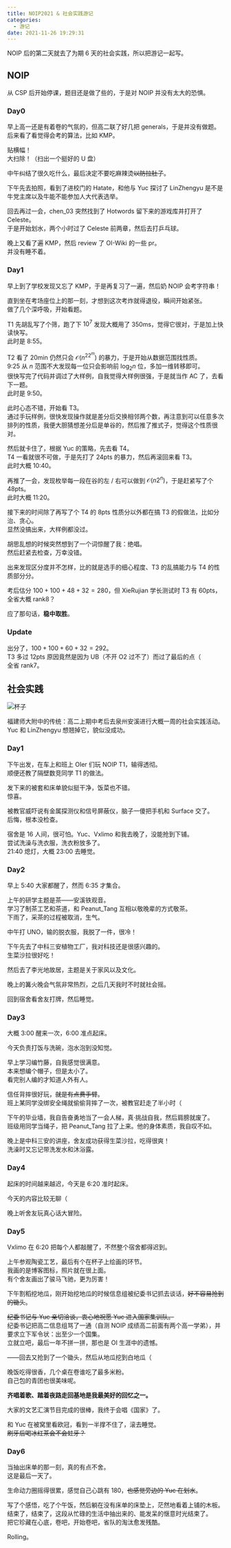 ```yaml
---
title: NOIP2021 & 社会实践游记
categories:
  - 游记
date: 2021-11-26 19:29:31
---
```


NOIP 后的第二天就去了为期 6 天的社会实践，所以把游记一起写。

<!-- more -->

## NOIP

从 CSP 后开始停课，题目还是做了些的，于是对 NOIP 并没有太大的恐惧。

### Day0

早上高一还是有着卷的气氛的，但高二联了好几把 generals，于是并没有做题。  
后来看了看觉得会考的算法，比如 KMP。

贴横幅！  
大扫除！（扫出一个挺好的 U 盘）

中午纠结了很久吃什么，最后决定不要吃麻辣烫~~以防拉肚子~~。

下午先去拍照，看到了进校门的 Hatate，和他与 Yuc 探讨了 LinZhengyu 是不是牛党主席以及牛能不能参加人大代表选举。

回去再过一会，chen_03 突然找到了 Hotwords 留下来的游戏库并打开了 Celeste。  
于是开始划水，两个小时过了 Celeste 前两章，然后去打乒乓球。

晚上又看了遍 KMP，然后 review 了 OI-Wiki 的一些 pr。  
并没有睡不着。

### Day1

早上到了学校发现又忘了 KMP，于是再复习了一遍，然后奶 NOIP 会考字符串！

直到坐在考场座位上的那一刻，才想到这次考炸就得退役，瞬间开始紧张。  
做了几个深呼吸，开始看题。

T1 先胡乱写了个筛，跑了下 $10^7$ 发现大概用了 350ms，觉得它很对，于是加上快读快写。  
此时是 8:55。

T2 看了 20min 仍然只会 $\mathcal O(n^22^m)$ 的暴力，于是开始从数据范围找性质。  
9:25 从 $n$ 范围不大发现每一位只会影响前 $\log_2n$ 位，多加一维转移即可。  
很快写完了代码并调过了大样例，自我觉得大样例很强，于是就当作 AC 了，去看下一题。  
此时是 9:50。

此时心态不错，开始看 T3。  
通过手玩样例，很快发现操作就是差分后交换相邻两个数，再注意到可以任意多次排列的性质，我便大胆猜想差分后是单谷的，然后推了推式子，觉得这个性质很对。

然后就卡住了，根据 Yuc 的策略，先去看 T4。  
T4 一看就很不可做，于是先打了 24pts 的暴力，然后再滚回来看 T3。  
此时大概 10:40。

再推了一会，发现枚举每一段在谷的左 / 右可以做到 $\mathcal O(n2^n)$，于是赶紧写了个 48pts。  
此时大概 11:20。

接下来的时间除了再写了个 T4 的 8pts 性质分以外都在搞 T3 的假做法，比如分治、贪心。  
显然没搞出来，大样例都没过。

胡思乱想的时候突然想到了一个词惊醒了我：绝唱。  
然后赶紧去检查，万幸没错。

出来发现区分度并不怎样，比的就是选手的细心程度、T3 的乱搞能力与 T4 的性质部分分。

考后估分 $100+100+48+32=280$，但 XieRujian 学长测试时 T3 有 60pts，全省大概 rank8？

应了那句话，**稳中取胜**。

### Update

出分了，$100+100+60+32=292$。  
T3 多过 12pts 原因竟然是因为 UB（不开 O2 过不了）而过了最后的点（  
全省 rank7。

## 社会实践

![杯子](cup.jpg)

福建师大附中的传统：高二上期中考后去泉州安溪进行大概一周的社会实践活动。  
Yuc 和 LinZhengyu 想翘掉它，貌似没成功。

### Day1

下午出发，在车上和班上 OIer 们玩 NOIP T1，输得透彻。  
顺便还教了隔壁数竞同学 T1 的做法。

发下来的被套和床单貌似挺干净，饭菜也不错。  
惊喜。

被教官威吓说有金属探测仪和信号屏蔽仪，脑子一傻把手机和 Surface 交了。  
后悔，根本没检查。

宿舍是 16 人间，很可怕。Yuc、Vxlimo 和我去晚了，没能抢到下铺。  
尝试洗澡与洗衣服，洗衣粉放多了。  
21:40 熄灯，大概 23:00 去睡觉。

### Day2

早上 5:40 大家都醒了，然而 6:35 才集合。

上午的研学主题是茶——安溪铁观音。  
学习了制茶工艺和茶道，和 Peanut_Tang 互相以敬晚辈的方式敬茶。  
下雨了，采茶的过程被取消，生气。

中午打 UNO，输的脱衣服，我脱了一件，很冷！

下午先去了中科三安植物工厂，我对科技还是很感兴趣的。  
生菜沙拉很好吃！

然后去了李光地故居，主题是关于家风以及文化。

晚上的篝火晚会气氛非常热烈，之后几天我时不时就社会摇。

回到宿舍看舍友打牌，然后睡觉。

### Day3

大概 3:00 醒来一次，6:00 准点起床。

今天负责打饭与洗碗，泡水泡到没知觉。

早上学习编竹藤，自我感觉很满意。  
本来想编个帽子，但是太小了。  
看完别人编的才知道人外有人。

信任背摔很好玩，~~就是有点费手臂~~。  
班上某同学没绑安全绳就偷偷背摔了一次，被教官赶走了半小时（

下午的毕业墙，我自告奋勇地当了一会人梯，真·挑战自我，然后肩膀就废了。  
班级用同学当绳子，把 Peanut_Tang 拉了上来。他的身体素质，我自叹不如。

晚上是中科三安的讲座，舍友成功获得生菜沙拉，吃得很爽！  
洗澡时又忘记带洗发水和沐浴露。

### Day4

起床的时间越来越迟，今天是 6:20 准时起床。

今天的内容比较无聊（

晚上听舍友玩真心话大冒险。

### Day5

Vxlimo 在 6:20 把每个人都敲醒了，不然整个宿舍都得迟到。

上午参观陶瓷工艺，最后有个在杯子上绘画的环节。  
我画的是博客图标，照片就在很上面。  
有个舍友画出了骏马飞驰，更为厉害！

下午割稻挖地瓜，刚开始挖地瓜的时候信息组被纪委书记抓去谈话，~~好不容易抢到的锄头~~。

~~纪委书记与 Yuc 亲切洽谈，衷心地祝愿 Yuc 进入国家集训队。~~  
纪委书记把高二信息组骂了一通（自测 NOIP 成绩高二前面有两个高一学弟），并要求立下军令状：出至少一个国集。  
立就立吧，最后一年不拼一拼，那也是 OI 生涯中的遗憾。

——回去又抢到了一个锄头，然后从地瓜挖到白地瓜（

晚饭吃得很香，几个桌在卷谁吃了最多米粉。  
自己包的青团也很美味呢。

**齐唱着歌、踏着夜路走回基地是我最美好的回忆之一。**

大家的文艺汇演节目完成的很棒，我终于会唱《国家》了。

和 Yuc 在被窝里看欧冠，看到一半撑不住了，滚去睡觉。  
~~刷牙后喝冰红茶会不会蛀牙？~~

### Day6

当抽出床单的那一刻，真的有点不舍。  
这是最后一天了。

生命动力圈摇得很累，感觉自己心跳有 180，~~也感觉旁边的 Yuc 在划水~~。

写了个感悟，吃了个午饭，然后躺在没有床单的床垫上，茫然地看着上铺的木板。  
结束了，结束了，这段从忙碌的生活中抽出来的、能发呆的惬意时光结束了。  
把它珍藏在心底，卷吧，开始卷吧，省队的淘汰愈发残酷。

Rolling。